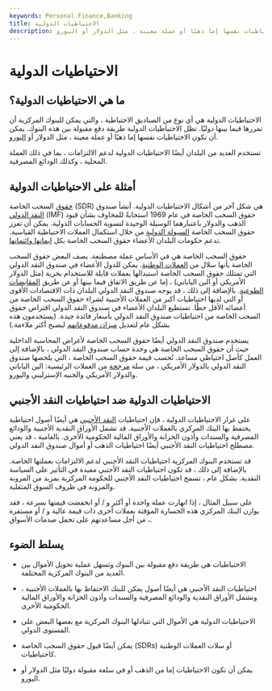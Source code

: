 ```yaml
---
keywords: Personal Finance,Banking
title: الاحتياطيات الدولية
description: الاحتياطيات الدولية هي أي نوع من الصناديق الاحتياطية ، والتي يمكن للبنوك المركزية أن تمررها فيما بينها دوليًا. يمكن أن تكون الاحتياطيات نفسها إما ذهبًا أو عملة معينة ، مثل الدولار أو اليورو.
---
```


# الاحتياطيات الدولية
## ما هي الاحتياطيات الدولية؟

الاحتياطيات الدولية هي أي نوع من الصناديق الاحتياطية ، والتي يمكن للبنوك المركزية أن تمررها فيما بينها دوليًا. تظل الاحتياطيات الدولية طريقة دفع مقبولة بين هذه البنوك. يمكن أن تكون الاحتياطيات نفسها إما ذهبًا أو عملة معينة ، مثل الدولار أو [اليورو](/euro).

تستخدم العديد من البلدان أيضًا الاحتياطيات الدولية لدعم الالتزامات ، بما في ذلك العملة المحلية ، وكذلك الودائع المصرفية.

## أمثلة على الاحتياطيات الدولية

[حقوق](/sdr) السحب الخاصة (SDR) هي شكل آخر من أشكال الاحتياطيات الدولية. أنشأ صندوق [النقد الدولي](/imf) (IMF) حقوق السحب الخاصة في عام 1969 استجابةً للمخاوف بشأن قيود الذهب والدولار باعتبارهما الوسيلة الوحيدة لتسوية الحسابات الدولية. يمكن أن تعزز حقوق السحب الخاصة [السيولة الدولية](/liquidity) من خلال استكمال العملات الاحتياطية القياسية. تدعم حكومات البلدان الأعضاء حقوق السحب الخاصة بكل [إيمانها وائتمانها](/full-faith-credit).

حقوق السحب الخاصة هي في الأساس عملة مصطنعة. يصف البعض حقوق السحب الخاصة بأنها سلال من [العملات الوطنية](/national-currency). يمكن للدول الأعضاء في صندوق النقد الدولي التي تمتلك حقوق السحب الخاصة استبدالها بعملات قابلة للاستخدام بحرية (مثل الدولار الأمريكي أو الين الياباني) ، إما عن طريق الاتفاق فيما بينها أو عن طريق [المقايضات الطوعية](/swap). بالإضافة إلى ذلك ، قد يوجه صندوق النقد الدولي البلدان ذات الاقتصادات الأقوى أو التي لديها احتياطيات أكبر من العملات الأجنبية لشراء حقوق السحب الخاصة من أعضائه الأقل حظًا. تستطيع البلدان الأعضاء في صندوق النقد الدولي اقتراض حقوق السحب الخاصة من احتياطيات صندوق النقد الدولي بأسعار فائدة جيدة. (يستخدمون هذه بشكل عام لتعديل [ميزان مدفوعاتهم](/bop) ليصبح أكثر ملاءمة.)

يستخدم صندوق النقد الدولي أيضًا حقوق السحب الخاصة لأغراض المحاسبة الداخلية حيث أن حقوق السحب الخاصة هي وحدة حساب صندوق النقد الدولي ، بالإضافة إلى العمل كأصل احتياطي مساعد. تُحسب قيمة حقوق السحب الخاصة ، التي يلخصها صندوق النقد الدولي بالدولار الأمريكي ، من سلة [مرجحة](/weighted) من العملات الرئيسية: الين الياباني والدولار الأمريكي والجنيه الإسترليني واليورو.

## الاحتياطيات الدولية ضد احتياطيات النقد الأجنبي

على غرار الاحتياطيات الدولية ، فإن احتياطيات [النقد الأجنبي](/foreign-exchange-reserves) هي أيضًا أصول احتياطية يحتفظ بها البنك المركزي بالعملات الأجنبية. قد تشمل الأوراق النقدية الأجنبية والودائع المصرفية والسندات وأذون الخزانة والأوراق المالية الحكومية الأخرى. بالعامية ، قد يعني مصطلح احتياطيات النقد الأجنبي أيضًا احتياطيات الذهب أو أموال صندوق النقد الدولي.

قد تستخدم البنوك المركزية احتياطيات النقد الأجنبي لدعم الالتزامات بعملتها الخاصة. بالإضافة إلى ذلك ، قد تكون احتياطيات النقد الأجنبي مفيدة في التأثير على السياسة النقدية. بشكل عام ، تسمح احتياطيات النقد الأجنبي للحكومة المركزية بمزيد من المرونة والمرونة في ظروف السوق المتقلبة.

على سبيل المثال ، إذا انهارت عملة واحدة أو أكثر و / أو انخفضت قيمتها بسرعة ، فقد يوازن البنك المركزي هذه الخسارة المؤقتة بعملات أخرى ذات قيمة عالية و / أو مستقرة ، من أجل مساعدتهم على تحمل صدمات الأسواق.

## يسلط الضوء

- الاحتياطيات هي طريقة دفع مقبولة بين البنوك وتسهل عملية تحويل الأموال بين العديد من البنوك المركزية المختلفة.

- احتياطيات النقد الأجنبي هي أيضًا أصول يمكن للبنك الاحتفاظ بها بالعملات الأجنبية ، وتشمل الأوراق النقدية والودائع المصرفية والسندات وأذون الخزانة والأوراق المالية الحكومية الأخرى.

- الاحتياطيات الدولية هي الأموال التي تتبادلها البنوك المركزية مع بعضها البعض على المستوى الدولي.

- يمكن أيضًا قبول حقوق السحب الخاصة (SDRs) أو سلات العملات الوطنية كاحتياطيات.

- يمكن أن تكون الاحتياطيات إما من الذهب أو في سلعة مقبولة دوليًا مثل الدولار أو اليورو.

